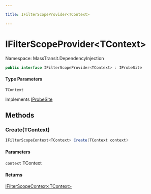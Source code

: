 ```yaml
---

title: IFilterScopeProvider<TContext>

---
```


# IFilterScopeProvider\<TContext\>

Namespace: MassTransit.DependencyInjection

```csharp
public interface IFilterScopeProvider<TContext> : IProbeSite
```

#### Type Parameters

`TContext`<br/>

Implements [IProbeSite](../../masstransit-abstractions/masstransit/iprobesite)

## Methods

### **Create(TContext)**

```csharp
IFilterScopeContext<TContext> Create(TContext context)
```

#### Parameters

`context` TContext<br/>

#### Returns

[IFilterScopeContext\<TContext\>](../masstransit-dependencyinjection/ifilterscopecontext-1)<br/>
